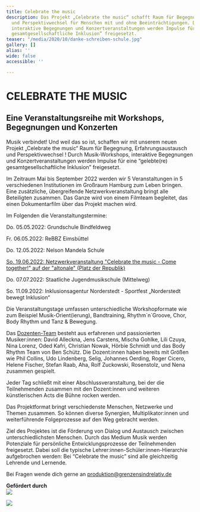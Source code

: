 ```yaml
---
title: Celebrate the music
description: Das Projekt „Celebrate the music“ schafft Raum für Begegnung, Erfahrungsaustausch
  und Perspektivwechsel für Menschen mit und ohne Beeinträchtigungen. Durch Musik-Workshops,
  interaktive Begegnungen und Konzertveranstaltungen werden Impulse für eine “gelebte(re)
  gesamtgesellschaftliche Inklusion” freigesetzt.
teaser: "/media/2020/10/danke-schreiben-schule.jpg"
gallery: []
alias: ''
wide: false
accessible: ''

---
```

# CELEBRATE THE MUSIC

## Eine Veranstaltungsreihe mit Workshops, Begegnungen und Konzerten

Musik verbindet! Und weil das so ist, schaffen wir mit unserem neuen Projekt „Celebrate the music“ Raum für Begegnung, Erfahrungsaustausch und Perspektivwechsel ! Durch Musik-Workshops, interaktive Begegnungen und Konzertveranstaltungen werden Impulse für eine “gelebte(re) gesamtgesellschaftliche Inklusion” freigesetzt.

Im Zeitraum Mai bis September 2022 werden wir 5 Veranstaltungen in 5 verschiedenen Institutionen im Großraum Hamburg zum Leben bringen. Eine zusätzliche, übergreifende Netzwerkveranstaltung bringt alle Beteiligten zusammen. Das Ganze wird von einem Filmteam begleitet, das einen Dokumentarfilm über das Projekt machen wird.

Im Folgenden die Veranstaltungstermine:

Do. 05.05.2022: Grundschule Bindfeldweg

Fr. 06.05.2022: ReBBZ Eimsbüttel

Do. 12.05.2022: Nelson Mandela Schule

[So. 19.06.2022: Netzwerkveranstaltung "Celebrate the music - Come together!" auf der "altonale" (Platz der Republik)](https://www.grenzensindrelativ.de/aktivitaeten/projekte-und-veranstaltungen/erlebnistage-inklusion-durch-musik/veranstaltungstermine)

Do. 07.07.2022: Staatliche Jugendmusikschule (Mittelweg)

So. 11.09.2022: Inklusionsagentur Norderstedt - Sportfest „Norderstedt bewegt Inklusion“

Die Veranstaltungstage umfassen unterschiedliche Workshopformate wie zum Beispiel Musik-Orient(ierung), Bandtraining, Rhythm´n´Groove, Chor, Body Rhythm und Tanz & Bewegung.

Das [Dozenten-Team](https://www.grenzensindrelativ.de/aktivitaeten/projekte-und-veranstaltungen/erlebnistage-inklusion-durch-musik/dozenten-team-workshops) besteht aus erfahrenen und passionierten Musiker:innen: David Alleckna, Jens Carstens, Mischa Gohlke, Lili Czuya, Nina Lorenz, Oded Kafri, Christian Nowak, Hörbie Schmidt und das Body Rhythm Team von Ben Schütz. Die Dozent:innen haben bereits mit Größen wie Phil Collins, Udo Lindenberg, Selig, Johannes Oerding, Roger Cicero, Helene Fischer, Stefan Raab, Aha, Rolf Zuckowski, Rosenstolz, und Nena zusammen gespielt.

Jeder Tag schließt mit einer Abschlussveranstaltung, bei der die Teilnehmenden zusammen mit den Dozent:innen und weiteren künstlerischen Acts die Bühne rocken werden.

Das Projektformat bringt verschiedenste Menschen, Netzwerke und Themen zusammen. So können diverse Synergien, Multiplikator:innen und weiterführende Folgeprozesse auf den Weg gebracht werden.

Ziel des Projektes ist die Förderung von Dialog und Austausch zwischen unterschiedlichsten Menschen. Durch das Medium Musik werden Potenziale für persönliche Entwicklungsprozesse der Teilnehmenden freigesetzt. Dabei soll die typische Lehrer:innen-Schüler:innen-Hierarchie aufgebrochen werden: Bei “Celebrate the music” sind alle gleichzeitig Lehrende und Lernende.

Bei Fragen wende dich gerne an produktion@grenzensindrelativ.de

**Gefördert durch**  
![](/media/2021/07/20170919100223-aktion_mensch_logo.svg)

![](/media/2022/03/stiftung_hw_logo_rgb_inumlauf.JPG)